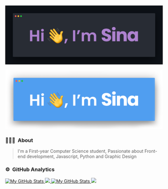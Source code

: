 <a href="https://github.com/SLFatemi#gh-dark-mode-only">
  <p align="center">
    <img src="/BannerDark.png"/>
  </p>
</a>
<a href="https://github.com/SLFatemi#gh-light-mode-only">
  <p align="center">
    <img src="/BannerLight.png"/>
  </p>
</a>

### 👨🏻‍💻 &nbsp;About
> I'm a First-year Computer Science student, Passionate about Front-end development, Javascript, Python and Graphic Design

### ⚙️ &nbsp;GitHub Analytics
<a href="https://github.com/SLFatemi#gh-dark-mode-only">
  <img src="https://github-readme-stats.vercel.app/api?username=SLFatemi&theme=material-palenight&show_icons=true&change_me&hide_border=true&count_private=true#gh-dark-mode-only" alt="My GitHub Stats" />
  <img src="https://github-readme-stats.vercel.app/api/top-langs/?username=SLFatemi&change_me&theme=material-palenight&count_private=true&hide_border=true&layout=compact#gh-dark-mode-only"/>
</a>
<a href="https://github.com/SLFatemi#gh-light-mode-only">
  <img src="https://github-readme-stats.vercel.app/api?username=SLFatemi&change_me&count_private=true&show_icons=true#gh-light-mode-only" alt="My GitHub Stats" />
  <img src="https://github-readme-stats.vercel.app/api/top-langs/?username=SLFatemi&change_me&layout=compact&count_private=true#gh-light-mode-only"/>
</a>
<!--
**SLFatemi/SLFatemi** is a ✨ _special_ ✨ repository because its `README.md` (this file) appears on your GitHub profile.

Here are some ideas to get you started:

-  ...
- 🌱 I’m currently learning ...
- 👯 I’m looking to collaborate on ...
- 🤔 I’m looking for help with ...
- 💬 Ask me about ...
- 📫 How to reach me: ...
- 😄 Pronouns: ...
- ⚡ Fun fact: ...
-->
